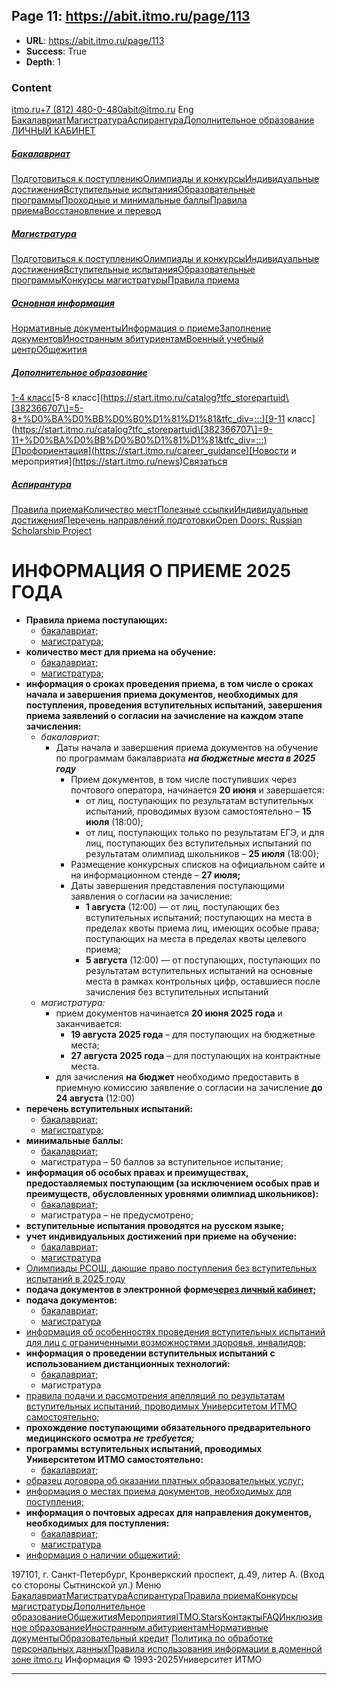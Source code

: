 ## Page 11: https://abit.itmo.ru/page/113

- **URL**: https://abit.itmo.ru/page/113
- **Success**: True
- **Depth**: 1

### Content

[itmo.ru](https://itmo.ru/ru/)[+7 (812) 480-0-480](tel:+7%20\(812\)%20480-0-480)abit@itmo.ru
Eng
[](https://abit.itmo.ru/)
[Бакалавриат](https://abit.itmo.ru/bachelor)[Магистратура](https://abit.itmo.ru/master)[Аспирантура](https://abit.itmo.ru/phd)[Дополнительное образование](https://start.itmo.ru/)
[ЛИЧНЫЙ КАБИНЕТ](https://abitlk.itmo.ru/)
##### [Бакалавриат](https://abit.itmo.ru/bachelor)
[Подготовиться к поступлению](https://abit.itmo.ru/bachelor#preparation)[Олимпиады и конкурсы](https://abit.itmo.ru/bachelor#olympiads)[Индивидуальные достижения](https://abit.itmo.ru/bachelor#achievements)[Вступительные испытания](https://abit.itmo.ru/bachelor#admission)[Образовательные программы](https://abit.itmo.ru/programs/bachelor)[Проходные и минимальные баллы](https://abit.itmo.ru/bachelor#passingScore)[Правила приема](https://abit.itmo.ru/page/66)[Восстановление и перевод](https://abit.itmo.ru/transfer/programs/bachelor)
##### [Магистратура](https://abit.itmo.ru/master)
[Подготовиться к поступлению](https://abit.itmo.ru/master#preparation)[Олимпиады и конкурсы](https://abit.itmo.ru/master#preparation)[Индивидуальные достижения](https://abit.itmo.ru/page/211)[Вступительные испытания](https://abit.itmo.ru/master#preparation)[Образовательные программы](https://abit.itmo.ru/programs/master)[Конкурсы магистратуры](https://abit.itmo.ru/page/26)[Правила приема](https://abit.itmo.ru/page/79)
##### [Основная информация](https://abit.itmo.ru/)
[Нормативные документы](https://abit.itmo.ru/page/80)[Информация о приеме](https://abit.itmo.ru/page/113)[Заполнение документов](https://abit.itmo.ru/page/90)[Иностранным абитуриентам](https://abit.itmo.ru/page/6)[Военный учебный центр](https://military.itmo.ru/ru/)[Общежития](https://student.itmo.ru/ru/dormitory/)
##### [Дополнительное образование](https://start.itmo.ru/)
[1-4 класс](https://start.itmo.ru/catalog?tfc_storepartuid\[382366707\]=1-4+%D0%BA%D0%BB%D0%B0%D1%81%D1%81&tfc_div=:::)[5-8 класс](https://start.itmo.ru/catalog?tfc_storepartuid\[382366707\]=5-8+%D0%BA%D0%BB%D0%B0%D1%81%D1%81&tfc_div=:::)[9-11 класс](https://start.itmo.ru/catalog?tfc_storepartuid\[382366707\]=9-11+%D0%BA%D0%BB%D0%B0%D1%81%D1%81&tfc_div=:::)[Профориентация](https://start.itmo.ru/career_guidance)[Новости и мероприятия](https://start.itmo.ru/news)[Связаться](https://start.itmo.ru/contacts)
##### [Аспирантура](https://abit.itmo.ru/phd)
[Правила приема](https://aspirantura.itmo.ru/?main=4)[Количество мест](https://aspirantura.itmo.ru/?main=6)[Полезные ссылки](https://abit.itmo.ru/phd#useful-links)[Индивидуальные достижения](https://aspirantura.itmo.ru/?main=123)[Перечень направлений подготовки](https://aspirantura.itmo.ru/?main=12)[Open Doors: Russian Scholarship Project](https://aspirantura.itmo.ru/?main=43)
# ИНФОРМАЦИЯ О ПРИЕМЕ 2025 ГОДА
  * **Правила приема поступающих:**
    * [бакалавриат;](https://abit.itmo.ru/page/66)
    * [магистратура;](https://abit.itmo.ru/page/79)
  * **количество мест для приема на обучение:**
    * [бакалавриат;](https://abit.itmo.ru/page/71)
    * [магистратура;](https://abit.itmo.ru/page/77)
  * **информация о сроках проведения приема, в том числе о сроках начала и завершения приема документов, необходимых для поступления, проведения вступительных испытаний, завершения приема заявлений о согласии на зачисление на каждом этапе зачисления:**
    * _бакалавриат:_
      * Даты начала и завершения приема документов на обучение по программам бакалавриата _**на бюджетные места в 2025 году**_
        * Прием документов, в том числе поступивших через почтового оператора, начинается **20 июня** и завершается: 
          * от лиц, поступающих по результатам вступительных испытаний, проводимых вузом самостоятельно – **15 июля** (18:00);
          * от лиц, поступающих только по результатам ЕГЭ, и для лиц, поступающих без вступительных испытаний по результатам олимпиад школьников – **25 июля** (18:00);
        * Размещение конкурсных списков на официальном сайте и на информационном стенде – **27 июля;**
        * Даты завершения представления поступающими заявления о согласии на зачисление: 
          * **1 августа** (12:00) — от лиц, поступающих без вступительных испытаний; поступающих на места в пределах квоты приема лиц, имеющих особые права; поступающих на места в пределах квоты целевого приема;
          * **5 августа** (12:00) — от поступающих, поступающих по результатам вступительных испытаний на основные места в рамках контрольных цифр, оставшиеся после зачисления без вступительных испытаний
    * _магистратура:_
      * прием документов начинается **20 июня 2025 года** и заканчивается: 
        * **19 августа 2025 года** – для поступающих на бюджетные места;
        * **27 августа 2025 года** – для поступающих на контрактные места.
      * для зачисления **на бюджет** необходимо предоставить в приемную комиссию заявление о согласии на зачисление **до 24 августа** (12:00) 
  * **перечень вступительных испытаний:**
    * [бакалавриат;](https://abit.itmo.ru/page/74)
    * [магистратура;](https://abit.itmo.ru/page/26)
  * **минимальные баллы:**
    * [бакалавриат;](https://abit.itmo.ru/page/73)
    * магистратура – 50 баллов за вступительное испытание;
  * **информация об особых правах и преимуществах, предоставляемых поступающим (за исключением особых прав и преимуществ, обусловленных уровнями олимпиад школьников):**
    * [бакалавриат;](https://abit.itmo.ru/page/66)
    * магистратура – не предусмотрено;
  * **вступительные испытания проводятся на русском языке;**
  * **учет индивидуальных достижений при приеме на обучение:**
    * [бакалавриат;](https://abit.itmo.ru/page/69)
    * [магистратура](https://abit.itmo.ru/page/211)
  * [Олимпиады РСОШ, дающие право поступления без вступительных испытаний в 2025 году](https://abit.itmo.ru/file_storage/file/pages/82/rsosh_bvi_2025.pdf)
  * **подача документов в электронной форме[через личный кабинет;](https://abitlk.itmo.ru)**
  * **подача документов:**
    * [бакалавриат;](https://abit.itmo.ru/page/90)
    * [магистратура](https://abit.itmo.ru/page/91)
  * [информация об особенностях проведения вступительных испытаний для лиц с ограниченными возможностями здоровья, инвалидов;](https://abit.itmo.ru/page/114)
  * **информация о проведении вступительных испытаний с использованием дистанционных технологий:**
    * [бакалавриат;](https://abit.itmo.ru/page/74)
    * магистратура
  * [правила подачи и рассмотрения апелляций по результатам вступительных испытаний, проводимых Университетом ИТМО самостоятельно;](https://abit.itmo.ru/file_storage/file/pages/113/appeal_2018.doc)
  * **прохождение поступающими обязательного предварительного медицинского осмотра _не требуется;_**
  * **программы вступительных испытаний, проводимых Университетом ИТМО самостоятельно:**
    * [бакалавриат;](https://abit.itmo.ru/page/105)
  * [образец договора об оказании платных образовательных услуг;](https://abit.itmo.ru/file_storage/file/pages/113/dogovor.pdf)
  * [информация о местах приема документов, необходимых для поступления;](https://abit.itmo.ru/page/81)
  * **информация о почтовых адресах для направления документов, необходимых для поступления:**
    * [бакалавриат;](https://abit.itmo.ru/page/86)
    * [магистратура](https://abit.itmo.ru/page/86#master)
  * [информация о наличии общежитий;](https://abit.itmo.ru/page/61)


[](https://itmo.ru/ru/)
197101, г. Санкт-Петербург,
Кронверкский проспект, д.49, литер А.
(Вход со стороны Сытнинской ул.)
[](https://vk.com/abit.itmo)[](https://t.me/abit_itmo)[](https://www.youtube.com/user/SPbIFMO)
Меню
[Бакалавриат](https://abit.itmo.ru/bachelor)[Магистратура](https://abit.itmo.ru/master)[Аспирантура](https://abit.itmo.ru/phd)[Правила приема](https://abit.itmo.ru/page/66)[Конкурсы магистратуры](https://abit.itmo.ru/page/26)[Дополнительное образование](https://start.itmo.ru)[Общежития](https://student.itmo.ru/ru/dormitory/)[Мероприятия](https://abit.itmo.ru/events)[ITMO.Stars](https://stars.itmo.ru)[Контакты](https://abit.itmo.ru/contacts)[FAQ](https://abit.itmo.ru/faq)[Инклюзивное образование](https://centrsio.itmo.ru/ru/)[Иностранным абитуриентам](https://abit.itmo.ru/page/6)[Нормативные документы](https://abit.itmo.ru/page/80/)[Образовательный кредит](https://abit.itmo.ru/page/crediting)
[Политика по обработке персональных данных](https://itmo.ru/file/pages/79/personal_data_policy.pdf)[Правила использования информации в доменной зоне itmo.ru](https://itmo.ru/images/pages/79/Pravila_ispolzovanija_informacii.pdf)
Информация © 1993-2025Университет ИТМО 


---